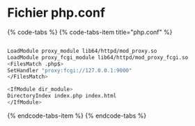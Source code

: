 # Fichier php.conf

{% code-tabs %}
{% code-tabs-item title="php.conf" %}
```bash

LoadModule proxy_module lib64/httpd/mod_proxy.so
LoadModule proxy_fcgi_module lib64/httpd/mod_proxy_fcgi.so
<FilesMatch .php$>
SetHandler "proxy:fcgi://127.0.0.1:9000"
</FilesMatch>

<IfModule dir_module>
DirectoryIndex index.php index.html
</IfModule>
```
{% endcode-tabs-item %}
{% endcode-tabs %}

